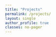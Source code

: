 ```yaml
---
title: "Projects"
permalink: /projects/
layout: single
author_profile: true
classes: no-pager
---
```

